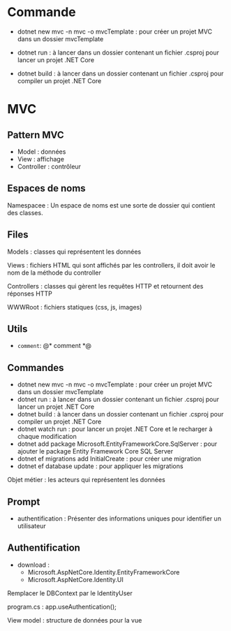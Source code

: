 # Commande

- dotnet new mvc -n mvc -o mvcTemplate : pour créer un projet MVC dans un dossier mvcTemplate

- dotnet run : à lancer dans un dossier contenant un fichier .csproj  pour lancer un projet .NET Core

- dotnet build : à lancer dans un dossier contenant un fichier .csproj pour compiler un projet .NET Core

# MVC

## Pattern MVC

- Model : données
- View : affichage
- Controller : contrôleur

## Espaces de noms

Namespacee : Un espace de noms est une sorte de dossier qui contient des classes.

## Files

Models : classes qui représentent les données

Views : fichiers HTML qui sont affichés par les controllers, il doit avoir le nom de la méthode du controller

Controllers : classes qui gèrent les requêtes HTTP et retournent des réponses HTTP

WWWRoot : fichiers statiques (css, js, images)

## Utils

- `comment`: @* comment *@

## Commandes

- dotnet new mvc -n mvc -o mvcTemplate : pour créer un projet MVC dans un dossier mvcTemplate
- dotnet run : à lancer dans un dossier contenant un fichier .csproj  pour lancer un projet .NET Core
- dotnet build : à lancer dans un dossier contenant un fichier .csproj pour compiler un projet .NET Core
- dotnet watch run : pour lancer un projet .NET Core et le recharger à chaque modification
- dotnet add package Microsoft.EntityFrameworkCore.SqlServer : pour ajouter le package Entity Framework Core SQL Server
- dotnet ef migrations add InitialCreate : pour créer une migration
- dotnet ef database update : pour appliquer les migrations

Objet métier : les acteurs qui représentent les données

## Prompt

- authentification : Présenter des informations uniques pour identifier un utilisateur

## Authentification 

- download : 
  - Microsoft.AspNetCore.Identity.EntityFrameworkCore
  - Microsoft.AspNetCore.Identity.UI

Remplacer le DBContext par le IdentityUser

program.cs : app.useAuthentication();

View model : structure de données pour la vue